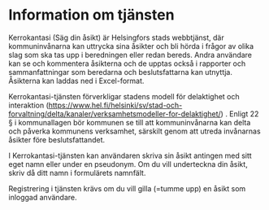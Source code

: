 # Information om tjänsten

Kerrokantasi (Säg din åsikt) är Helsingfors stads webbtjänst, där kommuninvånarna kan uttrycka sina åsikter och bli hörda i frågor av olika slag som ska tas upp i beredningen eller redan bereds. Andra användare kan se och kommentera åsikterna och de upptas också i rapporter och sammanfattningar som beredarna och beslutsfattarna kan utnyttja. Åsikterna kan laddas ned i Excel-format.

Kerrokantasi-tjänsten förverkligar stadens modell för delaktighet och interaktion (https://www.hel.fi/helsinki/sv/stad-och-forvaltning/delta/kanaler/verksamhetsmodeller-for-delaktighet/) . Enligt 22 § i kommunallagen bör kommunen se till att kommuninvånarna kan delta och påverka kommunens verksamhet, särskilt genom att utreda invånarnas åsikter före beslutsfattandet.

I Kerrokantasi-tjänsten kan användaren skriva sin åsikt antingen med sitt eget namn eller under en pseudonym. Om du vill underteckna din åsikt, skriv då ditt namn i formulärets namnfält.

Registrering i tjänsten krävs om du vill gilla (=tumme upp) en åsikt som inloggad användare.
